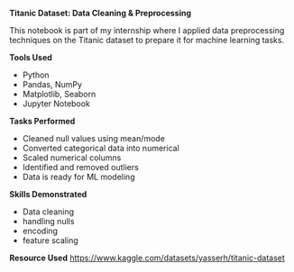 **Titanic Dataset: Data Cleaning & Preprocessing**


This notebook is part of my internship where I applied data preprocessing techniques on the Titanic dataset to prepare it for machine learning tasks.

**Tools Used**
- Python
- Pandas, NumPy
- Matplotlib, Seaborn
- Jupyter Notebook
  
**Tasks Performed**
- Cleaned null values using mean/mode
- Converted categorical data into numerical
- Scaled numerical columns
- Identified and removed outliers
- Data is ready for ML modeling
  
**Skills Demonstrated**
- Data cleaning
- handling nulls
- encoding
- feature scaling
  
**Resource Used**
https://www.kaggle.com/datasets/yasserh/titanic-dataset

